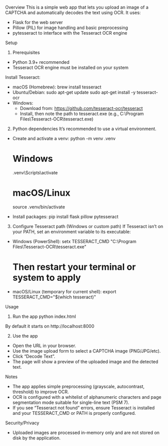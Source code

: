 Overview
This is a simple web app that lets you upload an image of a CAPTCHA and automatically decodes the text using OCR. It uses:
- Flask for the web server
- Pillow (PIL) for image handling and basic preprocessing
- pytesseract to interface with the Tesseract OCR engine

Setup
1) Prerequisites
- Python 3.9+ recommended
- Tesseract OCR engine must be installed on your system

Install Tesseract:
- macOS (Homebrew):
  brew install tesseract
- Ubuntu/Debian:
  sudo apt-get update
  sudo apt-get install -y tesseract-ocr
- Windows:
  - Download from: https://github.com/tesseract-ocr/tesseract
  - Install, then note the path to tesseract.exe (e.g., C:\Program Files\Tesseract-OCR\tesseract.exe)

2) Python dependencies
It’s recommended to use a virtual environment.

- Create and activate a venv:
  python -m venv .venv
  # Windows
  .venv\Scripts\activate
  # macOS/Linux
  source .venv/bin/activate

- Install packages:
  pip install flask pillow pytesseract

3) Configure Tesseract path (Windows or custom path)
If Tesseract isn’t on your PATH, set an environment variable to its executable:

- Windows (PowerShell):
  setx TESSERACT_CMD "C:\Program Files\Tesseract-OCR\tesseract.exe"
  # Then restart your terminal or system to apply

- macOS/Linux (temporary for current shell):
  export TESSERACT_CMD="$(which tesseract)"

Usage
1) Run the app
python index.html

By default it starts on http://localhost:8000

2) Use the app
- Open the URL in your browser.
- Use the image upload form to select a CAPTCHA image (PNG/JPG/etc).
- Click “Decode Text”.
- The page will show a preview of the uploaded image and the detected text.

Notes
- The app applies simple preprocessing (grayscale, autocontrast, threshold) to improve OCR.
- OCR is configured with a whitelist of alphanumeric characters and page segmentation mode suitable for single-line text (PSM 7).
- If you see “Tesseract not found” errors, ensure Tesseract is installed and your TESSERACT_CMD or PATH is properly configured.

Security/Privacy
- Uploaded images are processed in-memory only and are not stored on disk by the application.